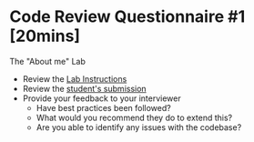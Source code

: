 # Code Review Questionnaire #1 [20mins]

The "About me" Lab

- Review the [Lab Instructions](./instructions.md)
- Review the [student's submission](./src)
- Provide your feedback to your interviewer
  - Have best practices been followed?
  - What would you recommend they do to extend this?
  - Are you able to identify any issues with the codebase?
